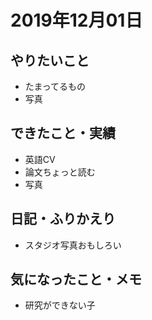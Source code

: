 # 2019年12月01日

## やりたいこと

- たまってるもの
- 写真

## できたこと・実績

- 英語CV
- 論文ちょっと読む
- 写真

## 日記・ふりかえり

- スタジオ写真おもしろい

## 気になったこと・メモ

- 研究ができない子 
